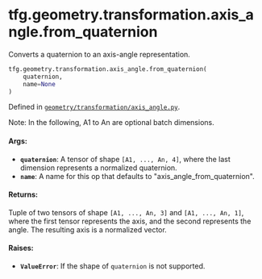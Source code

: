 <div itemscope itemtype="http://developers.google.com/ReferenceObject">
<meta itemprop="name" content="tfg.geometry.transformation.axis_angle.from_quaternion" />
<meta itemprop="path" content="Stable" />
</div>

# tfg.geometry.transformation.axis_angle.from_quaternion

Converts a quaternion to an axis-angle representation.

``` python
tfg.geometry.transformation.axis_angle.from_quaternion(
    quaternion,
    name=None
)
```



Defined in [`geometry/transformation/axis_angle.py`](https://github.com/tensorflow/graphics/blob/master/tensorflow_graphics/geometry/transformation/axis_angle.py).

<!-- Placeholder for "Used in" -->

Note:
  In the following, A1 to An are optional batch dimensions.

#### Args:

* <b>`quaternion`</b>: A tensor of shape `[A1, ..., An, 4]`, where the last dimension
    represents a normalized quaternion.
* <b>`name`</b>: A name for this op that defaults to "axis_angle_from_quaternion".


#### Returns:

Tuple of two tensors of shape `[A1, ..., An, 3]` and `[A1, ..., An, 1]`,
where the first tensor represents the axis, and the second represents the
angle. The resulting axis is a normalized vector.


#### Raises:

* <b>`ValueError`</b>: If the shape of `quaternion` is not supported.